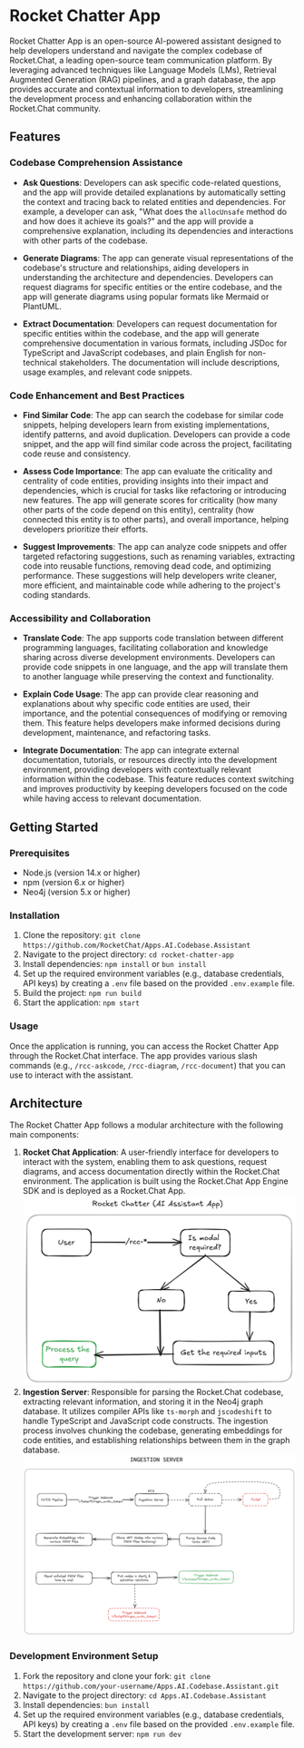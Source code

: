 # Rocket Chatter App

Rocket Chatter App is an open-source AI-powered assistant designed to help developers understand and navigate the complex codebase of Rocket.Chat, a leading open-source team communication platform. By leveraging advanced techniques like Language Models (LMs), Retrieval Augmented Generation (RAG) pipelines, and a graph database, the app provides accurate and contextual information to developers, streamlining the development process and enhancing collaboration within the Rocket.Chat community.

## Features

### Codebase Comprehension Assistance

- **Ask Questions**: Developers can ask specific code-related questions, and the app will provide detailed explanations by automatically setting the context and tracing back to related entities and dependencies. For example, a developer can ask, "What does the `allocUnsafe` method do and how does it achieve its goals?" and the app will provide a comprehensive explanation, including its dependencies and interactions with other parts of the codebase.

- **Generate Diagrams**: The app can generate visual representations of the codebase's structure and relationships, aiding developers in understanding the architecture and dependencies. Developers can request diagrams for specific entities or the entire codebase, and the app will generate diagrams using popular formats like Mermaid or PlantUML.

- **Extract Documentation**: Developers can request documentation for specific entities within the codebase, and the app will generate comprehensive documentation in various formats, including JSDoc for TypeScript and JavaScript codebases, and plain English for non-technical stakeholders. The documentation will include descriptions, usage examples, and relevant code snippets.

### Code Enhancement and Best Practices

- **Find Similar Code**: The app can search the codebase for similar code snippets, helping developers learn from existing implementations, identify patterns, and avoid duplication. Developers can provide a code snippet, and the app will find similar code across the project, facilitating code reuse and consistency.

- **Assess Code Importance**: The app can evaluate the criticality and centrality of code entities, providing insights into their impact and dependencies, which is crucial for tasks like refactoring or introducing new features. The app will generate scores for criticality (how many other parts of the code depend on this entity), centrality (how connected this entity is to other parts), and overall importance, helping developers prioritize their efforts.

- **Suggest Improvements**: The app can analyze code snippets and offer targeted refactoring suggestions, such as renaming variables, extracting code into reusable functions, removing dead code, and optimizing performance. These suggestions will help developers write cleaner, more efficient, and maintainable code while adhering to the project's coding standards.

### Accessibility and Collaboration

- **Translate Code**: The app supports code translation between different programming languages, facilitating collaboration and knowledge sharing across diverse development environments. Developers can provide code snippets in one language, and the app will translate them to another language while preserving the context and functionality.

- **Explain Code Usage**: The app can provide clear reasoning and explanations about why specific code entities are used, their importance, and the potential consequences of modifying or removing them. This feature helps developers make informed decisions during development, maintenance, and refactoring tasks.

- **Integrate Documentation**: The app can integrate external documentation, tutorials, or resources directly into the development environment, providing developers with contextually relevant information within the codebase. This feature reduces context switching and improves productivity by keeping developers focused on the code while having access to relevant documentation.

## Getting Started

### Prerequisites

- Node.js (version 14.x or higher)
- npm (version 6.x or higher)
- Neo4j (version 5.x or higher)

### Installation

1. Clone the repository: `git clone https://github.com/RocketChat/Apps.AI.Codebase.Assistant`
2. Navigate to the project directory: `cd rocket-chatter-app`
3. Install dependencies: `npm install` or `bun install`
4. Set up the required environment variables (e.g., database credentials, API keys) by creating a `.env` file based on the provided `.env.example` file.
5. Build the project: `npm run build`
6. Start the application: `npm start`

### Usage

Once the application is running, you can access the Rocket Chatter App through the Rocket.Chat interface. The app provides various slash commands (e.g., `/rcc-askcode`, `/rcc-diagram`, `/rcc-document`) that you can use to interact with the assistant.

## Architecture

The Rocket Chatter App follows a modular architecture with the following main components:

1. **Rocket Chat Application**: A user-friendly interface for developers to interact with the system, enabling them to ask questions, request diagrams, and access documentation directly within the Rocket.Chat environment. The application is built using the Rocket.Chat App Engine SDK and is deployed as a Rocket.Chat App. ![Rocket Chatter App](./docs/images/architecture-rc-app.png)
2. **Ingestion Server**: Responsible for parsing the Rocket.Chat codebase, extracting relevant information, and storing it in the Neo4j graph database. It utilizes compiler APIs like `ts-morph` and `jscodeshift` to handle TypeScript and JavaScript code constructs. The ingestion process involves chunking the codebase, generating embeddings for code entities, and establishing relationships between them in the graph database. ![Rocket Chatter App](./docs/images/architecture-ingestion-server.png)

### Development Environment Setup

1. Fork the repository and clone your fork: `git clone https://github.com/your-username/Apps.AI.Codebase.Assistant.git`
2. Navigate to the project directory: `cd Apps.AI.Codebase.Assistant`
3. Install dependencies: `bun install`
4. Set up the required environment variables (e.g., database credentials, API keys) by creating a `.env` file based on the provided `.env.example` file.
5. Start the development server: `npm run dev`
